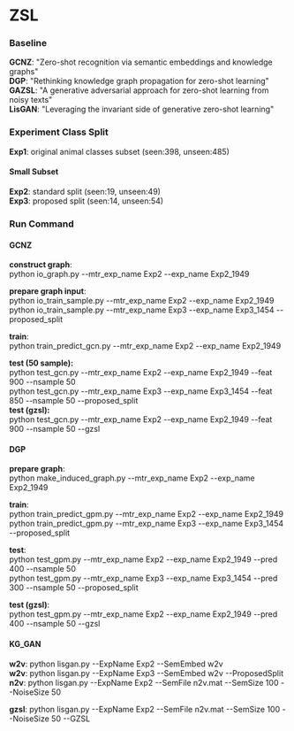 # ZSL

### Baseline
**GCNZ**: "Zero-shot recognition via semantic embeddings and knowledge graphs"  
**DGP**: "Rethinking knowledge graph propagation for zero-shot learning"  
**GAZSL**: "A generative adversarial approach for zero-shot learning from noisy texts"  
**LisGAN**: "Leveraging the invariant side of generative zero-shot learning"  

### Experiment Class Split 
**Exp1**: original animal classes subset (seen:398, unseen:485)

#### Small Subset
**Exp2**: standard split (seen:19, unseen:49)  
**Exp3**: proposed split (seen:14, unseen:54)


### Run Command

#### GCNZ

**construct graph**:  
python io_graph.py --mtr_exp_name Exp2 --exp_name Exp2_1949  

**prepare graph input**:  
python io_train_sample.py --mtr_exp_name Exp2 --exp_name Exp2_1949  
python io_train_sample.py --mtr_exp_name Exp3 --exp_name Exp3_1454 --proposed_split

**train**:  
python train_predict_gcn.py --mtr_exp_name Exp2 --exp_name Exp2_1949  

**test (50 sample):**  
python test_gcn.py --mtr_exp_name Exp2 --exp_name Exp2_1949 --feat 900 --nsample 50  
python test_gcn.py --mtr_exp_name Exp3 --exp_name Exp3_1454 --feat 850 --nsample 50 --proposed_split  
**test (gzsl):**  
python test_gcn.py --mtr_exp_name Exp2 --exp_name Exp2_1949 --feat 900 --nsample 50 --gzsl

#### DGP
**prepare graph**:  
python make_induced_graph.py --mtr_exp_name Exp2 --exp_name Exp2_1949

**train**:  
python train_predict_gpm.py --mtr_exp_name Exp2 --exp_name Exp2_1949  
python train_predict_gpm.py --mtr_exp_name Exp3 --exp_name Exp3_1454 --proposed_split

**test**:  
python test_gpm.py --mtr_exp_name Exp2 --exp_name Exp2_1949 --pred 400 --nsample 50  
python test_gpm.py --mtr_exp_name Exp3 --exp_name Exp3_1454 --pred 300 --nsample 50 --proposed_split

**test (gzsl)**:  
python test_gpm.py --mtr_exp_name Exp2 --exp_name Exp2_1949 --pred 400 --nsample 50 --gzsl


#### KG_GAN  
**w2v**: python lisgan.py --ExpName Exp2 --SemEmbed w2v  
**w2v**: python lisgan.py --ExpName Exp3 --SemEmbed w2v --ProposedSplit  
**n2v**: python lisgan.py --ExpName Exp2 --SemFile n2v.mat --SemSize 100 --NoiseSize 50  

**gzsl**: python lisgan.py --ExpName Exp2 --SemFile n2v.mat --SemSize 100 --NoiseSize 50 --GZSL
